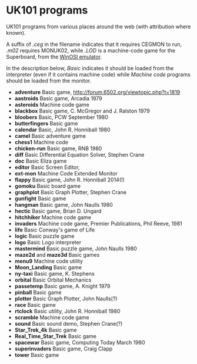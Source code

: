 UK101 programs
==============
UK101 programs from various places around the web (with attribution where
known). 

A suffix of _.ceg_ in the filename indicates that it requires CEGMON to run, 
_.m02_ requires MONUK02, while _.LOD_ is a machine-code game for the
Superboard, from the [WinOSI emulator](http://osi.marks-lab.com).

In the description below, _Basic_ indicates it should be loaded from the
interpreter (even if it contains machine code) while _Machine code_ programs
should be loaded from the monitor.

- **adventure** Basic game, http://forum.6502.org/viewtopic.php?t=1819
- **aastroids** Basic game, Arcadia 1979
- **asteroids** Machine code game 
- **blackbox** Basic game, C. McGregor and J. Ralston 1979
- **bloobers** Basic, PCW September 1980
- **butterfingers** Basic game
- **calendar** Basic, John R. Honniball 1980
- **camel** Basic adventure game
- **chess1** Machine code
- **chicken-run** Basic game, RNB 1980
- **diff** Basic Differential Equation Solver, Stephen Crane
- **doc** Basic Eliza game
- **editor** Basic Screen Editor, 
- **ext-mon** Machine Code Extended Monitor
- **flappy** Basic game, John R. Honniball 2014(!)
- **gomoku** Basic board game
- **graphplot** Basic Graph Plotter, Stephen Crane
- **gunfight** Basic game
- **hangman** Basic game, John Naulls 1980
- **hectic** Basic game, Brian D. Ungard
- **hitchhiker** Machine code game
- **invaders** Machine code game, Premier Publications, Phil Reeve, 1981
- **life** Basic Conway's game of Life
- **logic** Basic puzzle game
- **logo** Basic Logo interpreter
- **mastermind** Basic puzzle game, John Naulls 1980
- **maze2d** and **maze3d** Basic games
- **menu9** Machine code utility
- **Moon_Landing** Basic game
- **ny-taxi** Basic game, K. Stephens
- **orbital** Basic Orbital Mechanics
- **passetemp** Basic game, A. Knight 1979
- **pinball** Basic game
- **plotter** Basic Graph Plotter, John Naulls(?)
- **race** Basic game
- **rtclock** Basic utility, John R. Honniball 1980
- **scramble** Machine code game
- **sound** Basic sound demo, Stephen Crane(?)
- **Star_Trek_4k** Basic game
- **Real_Time_Star_Trek** Basic game
- **spacewar** Basic game, Computing Today March 1980
- **superinvaders** Basic game, Craig Clapp
- **tower** Basic game
